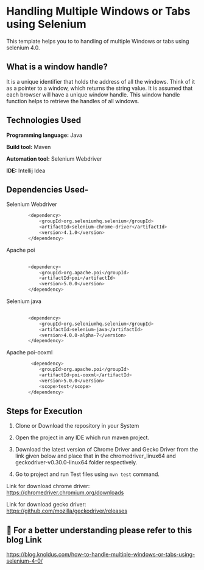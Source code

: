 
# Handling Multiple Windows or Tabs using Selenium

This template helps you to to handling of multiple Windows or tabs using selenium 4.0.



## What is a window handle?
It is a unique identifier that holds the address of all the windows. Think of it as a pointer to a window, which returns the string value. It is assumed that each browser will have a unique window handle. This window handle function helps to retrieve the handles of all windows.

## Technologies Used

**Programming language:** Java

**Build tool:** Maven

**Automation tool:** Selenium Webdriver

**IDE:** Intellij Idea
## Dependencies Used-

Selenium Webdriver

```bash
        <dependency>
            <groupId>org.seleniumhq.selenium</groupId>
            <artifactId>selenium-chrome-driver</artifactId>
            <version>4.1.0</version>
        </dependency>
```
Apache poi

```bash
 
        <dependency>
            <groupId>org.apache.poi</groupId>
            <artifactId>poi</artifactId>
            <version>5.0.0</version>
        </dependency>
```
Selenium java

```bash
 
        <dependency>
            <groupId>org.seleniumhq.selenium</groupId>
            <artifactId>selenium-java</artifactId>
            <version>4.0.0-alpha-7</version>
        </dependency>
```
Apache poi-ooxml

```bash
         <dependency>
            <groupId>org.apache.poi</groupId>
            <artifactId>poi-ooxml</artifactId>
            <version>5.0.0</version>
            <scope>test</scope>
        </dependency>
```

## Steps for Execution

1. Clone or Download the repository in your System

2. Open the project in any IDE which run maven project.

3. Download the latest version of Chrome Driver and Gecko Driver from the link given below and place that in the chromedriver_linux64 and geckodriver-v0.30.0-linux64 folder respectively.

4. Go to project and run Test files using ```mvn test``` command.

Link for download chrome driver: 
https://chromedriver.chromium.org/downloads

Link for download gecko driver:
https://github.com/mozilla/geckodriver/releases

## 🔗 For a better understanding please refer to this blog Link

https://blog.knoldus.com/how-to-handle-multiple-windows-or-tabs-using-selenium-4-0/
